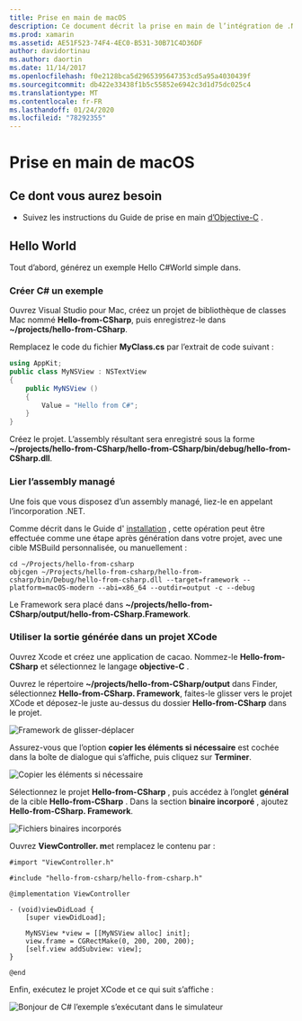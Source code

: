 ```yaml
---
title: Prise en main de macOS
description: Ce document décrit la prise en main de l’intégration de .NET avec macOS. Il traite des exigences et présente un exemple d’application pour montrer comment lier l’assembly managé et utiliser la sortie générée dans un projet XCode.
ms.prod: xamarin
ms.assetid: AE51F523-74F4-4EC0-B531-30B71C4D36DF
author: davidortinau
ms.author: daortin
ms.date: 11/14/2017
ms.openlocfilehash: f0e2128bca5d2965395647353cd5a95a4030439f
ms.sourcegitcommit: db422e33438f1b5c55852e6942c3d1d75dc025c4
ms.translationtype: MT
ms.contentlocale: fr-FR
ms.lasthandoff: 01/24/2020
ms.locfileid: "78292355"
---
```

# <a name="getting-started-with-macos"></a>Prise en main de macOS

## <a name="what-you-will-need"></a>Ce dont vous aurez besoin

* Suivez les instructions du Guide de prise en main [d’Objective-C](~/tools/dotnet-embedding/get-started/objective-c/index.md) .

## <a name="hello-world"></a>Hello World

Tout d’abord, générez un exemple Hello C#World simple dans.

### <a name="create-c-sample"></a>Créer C# un exemple

Ouvrez Visual Studio pour Mac, créez un projet de bibliothèque de classes Mac nommé **Hello-from-CSharp**, puis enregistrez-le dans **~/projects/hello-from-CSharp**.

Remplacez le code du fichier **MyClass.cs** par l’extrait de code suivant :

```csharp
using AppKit;
public class MyNSView : NSTextView
{
    public MyNSView ()
    {
        Value = "Hello from C#";
    }
}
```

Créez le projet. L’assembly résultant sera enregistré sous la forme **~/projects/hello-from-CSharp/hello-from-CSharp/bin/debug/hello-from-CSharp.dll**.

### <a name="bind-the-managed-assembly"></a>Lier l’assembly managé

Une fois que vous disposez d’un assembly managé, liez-le en appelant l’incorporation .NET.

Comme décrit dans le Guide d' [installation](~/tools/dotnet-embedding/get-started/install/install.md) , cette opération peut être effectuée comme une étape après génération dans votre projet, avec une cible MSBuild personnalisée, ou manuellement :

```shell
cd ~/Projects/hello-from-csharp
objcgen ~/Projects/hello-from-csharp/hello-from-csharp/bin/Debug/hello-from-csharp.dll --target=framework --platform=macOS-modern --abi=x86_64 --outdir=output -c --debug
```

Le Framework sera placé dans **~/projects/hello-from-CSharp/output/hello-from-CSharp.Framework**.

### <a name="use-the-generated-output-in-an-xcode-project"></a>Utiliser la sortie générée dans un projet XCode

Ouvrez Xcode et créez une application de cacao. Nommez-le **Hello-from-CSharp** et sélectionnez le langage **objective-C** .

Ouvrez le répertoire **~/projects/hello-from-CSharp/output** dans Finder, sélectionnez **Hello-from-CSharp. Framework**, faites-le glisser vers le projet XCode et déposez-le juste au-dessus du dossier **Hello-from-CSharp** dans le projet.

![Framework de glisser-déplacer](macos-images/hello-from-csharp-mac-drag-drop-framework.png)

Assurez-vous que l’option **copier les éléments si nécessaire** est cochée dans la boîte de dialogue qui s’affiche, puis cliquez sur **Terminer**.

![Copier les éléments si nécessaire](macos-images/hello-from-csharp-mac-copy-items-if-needed.png)

Sélectionnez le projet **Hello-from-CSharp** , puis accédez à l’onglet **général** de la cible **Hello-from-CSharp** . Dans la section **binaire incorporé** , ajoutez **Hello-from-CSharp. Framework**.

![Fichiers binaires incorporés](macos-images/hello-from-csharp-mac-embedded-binaries.png)

Ouvrez **ViewController. m**et remplacez le contenu par :

```objc
#import "ViewController.h"

#include "hello-from-csharp/hello-from-csharp.h"

@implementation ViewController

- (void)viewDidLoad {
    [super viewDidLoad];

    MyNSView *view = [[MyNSView alloc] init];
    view.frame = CGRectMake(0, 200, 200, 200);
    [self.view addSubview: view];
}

@end
```

Enfin, exécutez le projet XCode et ce qui suit s’affiche :

![Bonjour de C# l’exemple s’exécutant dans le simulateur](macos-images/hello-from-csharp-mac.png)
